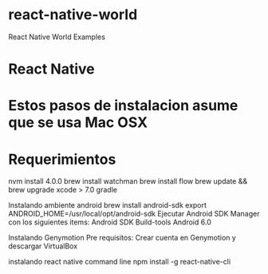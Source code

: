 # react-native-world
React Native World Examples
# React Native

# Estos pasos de instalacion asume que se usa Mac OSX

# Requerimientos
nvm install 4.0.0
brew install watchman
brew install flow
brew update && brew upgrade
xcode > 7.0
gradle

Instalando ambiente android
brew install android-sdk
export ANDROID_HOME=/usr/local/opt/android-sdk
Ejecutar Android SDK Manager con los siguientes items:
Android SDK Build-tools
Android 6.0

Instalando Genymotion
Pre requisitos:
Crear cuenta en Genymotion y descargar
VirtualBox

instalando react native command line
npm install -g react-native-cli